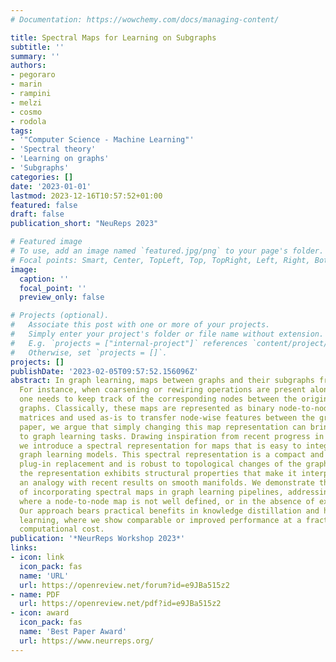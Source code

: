 ```yaml
---
# Documentation: https://wowchemy.com/docs/managing-content/

title: Spectral Maps for Learning on Subgraphs
subtitle: ''
summary: ''
authors:
- pegoraro
- marin
- rampini
- melzi
- cosmo
- rodola
tags:
- '"Computer Science - Machine Learning"'
- 'Spectral theory'
- 'Learning on graphs'
- 'Subgraphs'
categories: []
date: '2023-01-01'
lastmod: 2023-12-16T10:57:52+01:00
featured: false
draft: false
publication_short: "NeuReps 2023"

# Featured image
# To use, add an image named `featured.jpg/png` to your page's folder.
# Focal points: Smart, Center, TopLeft, Top, TopRight, Left, Right, BottomLeft, Bottom, BottomRight.
image:
  caption: ''
  focal_point: ''
  preview_only: false

# Projects (optional).
#   Associate this post with one or more of your projects.
#   Simply enter your project's folder or file name without extension.
#   E.g. `projects = ["internal-project"]` references `content/project/deep-learning/index.md`.
#   Otherwise, set `projects = []`.
projects: []
publishDate: '2023-02-05T09:57:52.156096Z'
abstract: In graph learning, maps between graphs and their subgraphs frequently arise.
  For instance, when coarsening or rewiring operations are present along the pipeline,
  one needs to keep track of the corresponding nodes between the original and modified
  graphs. Classically, these maps are represented as binary node-to-node correspondence
  matrices and used as-is to transfer node-wise features between the graphs. In this
  paper, we argue that simply changing this map representation can bring notable benefits
  to graph learning tasks. Drawing inspiration from recent progress in geometry processing,
  we introduce a spectral representation for maps that is easy to integrate into existing
  graph learning models. This spectral representation is a compact and straightforward
  plug-in replacement and is robust to topological changes of the graphs. Remarkably,
  the representation exhibits structural properties that make it interpretable, drawing
  an analogy with recent results on smooth manifolds. We demonstrate the benefits
  of incorporating spectral maps in graph learning pipelines, addressing scenarios
  where a node-to-node map is not well defined, or in the absence of exact isomorphism.
  Our approach bears practical benefits in knowledge distillation and hierarchical
  learning, where we show comparable or improved performance at a fraction of the
  computational cost.
publication: '*NeurReps Workshop 2023*'
links:
- icon: link
  icon_pack: fas
  name: 'URL'
  url: https://openreview.net/forum?id=e9JBa515z2
- name: PDF
  url: https://openreview.net/pdf?id=e9JBa515z2
- icon: award
  icon_pack: fas
  name: 'Best Paper Award'
  url: https://www.neurreps.org/
---
```

